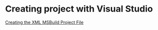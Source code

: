 # Creating project with Visual Studio
[Creating the XML MSBuild Project File](https://docs.microsoft.com/en-us/cpp/build/walkthrough-using-msbuild-to-create-a-visual-cpp-project?view=msvc-160)